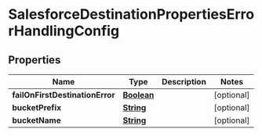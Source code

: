 

# SalesforceDestinationPropertiesErrorHandlingConfig


## Properties

| Name | Type | Description | Notes |
|------------ | ------------- | ------------- | -------------|
|**failOnFirstDestinationError** | [**Boolean**](Boolean.md) |  |  [optional] |
|**bucketPrefix** | [**String**](String.md) |  |  [optional] |
|**bucketName** | [**String**](String.md) |  |  [optional] |



